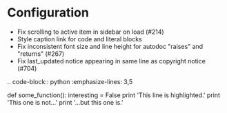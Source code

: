 # Configuration
* Fix scrolling to active item in sidebar on load (#214)
* Style caption link for code and literal blocks
* Fix inconsistent font size and line height for autodoc "raises" and "returns" (#267)
* Fix last_updated notice appearing in same line as copyright notice (#704)

.. code-block:: python
   :emphasize-lines: 3,5

   def some_function():
       interesting = False
       print 'This line is highlighted.'
       print 'This one is not...'
       print '...but this one is.'
